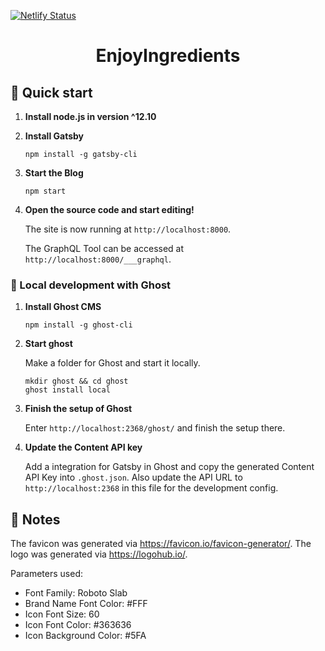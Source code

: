 [![Netlify Status](https://api.netlify.com/api/v1/badges/73f01ed1-7664-42a8-9f0a-d53c2cc646cb/deploy-status)](https://app.netlify.com/sites/enjoyingredients/deploys)

<h1 align="center">
  EnjoyIngredients
</h1>

## 🚀 Quick start

1. **Install node.js in version ^12.10**

1. **Install Gatsby**

    ```shell
    npm install -g gatsby-cli
    ```

1. **Start the Blog**

    ```shell
    npm start
    ```

1. **Open the source code and start editing!**

    The site is now running at `http://localhost:8000`.
    
    The GraphQL Tool can be accessed at `http://localhost:8000/___graphql`.

### 👻 Local development with Ghost

1. **Install Ghost CMS**

    ```shell
    npm install -g ghost-cli
    ```

1. **Start ghost**

    Make a folder for Ghost and start it locally.

    ```shell
    mkdir ghost && cd ghost
    ghost install local
    ```

1. **Finish the setup of Ghost**

    Enter `http://localhost:2368/ghost/` and finish the setup there.

1. **Update the Content API key**

    Add a integration for Gatsby in Ghost and copy the generated Content API Key into `.ghost.json`. Also update the API URL to `http://localhost:2368` in this file for the development config.

## 📝 Notes

The favicon was generated via https://favicon.io/favicon-generator/.
The logo was generated via https://logohub.io/.

Parameters used:
- Font Family: Roboto Slab
- Brand Name Font Color: #FFF
- Icon Font Size: 60
- Icon Font Color: #363636
- Icon Background Color: #5FA
